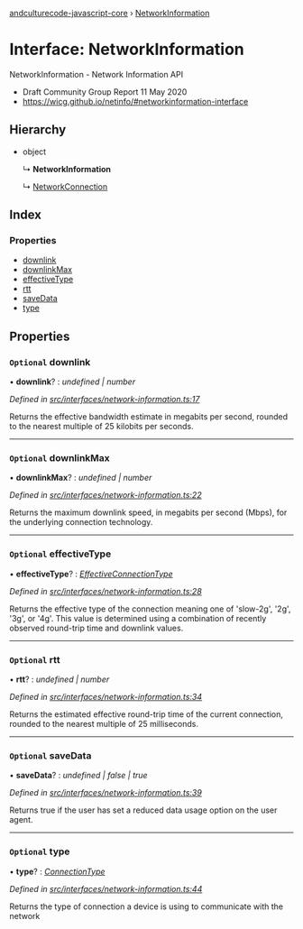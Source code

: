 [andculturecode-javascript-core](../README.md) › [NetworkInformation](networkinformation.md)

# Interface: NetworkInformation

NetworkInformation - Network Information API
- Draft Community Group Report 11 May 2020
- https://wicg.github.io/netinfo/#networkinformation-interface

## Hierarchy

* object

  ↳ **NetworkInformation**

  ↳ [NetworkConnection](networkconnection.md)

## Index

### Properties

* [downlink](networkinformation.md#optional-downlink)
* [downlinkMax](networkinformation.md#optional-downlinkmax)
* [effectiveType](networkinformation.md#optional-effectivetype)
* [rtt](networkinformation.md#optional-rtt)
* [saveData](networkinformation.md#optional-savedata)
* [type](networkinformation.md#optional-type)

## Properties

### `Optional` downlink

• **downlink**? : *undefined | number*

*Defined in [src/interfaces/network-information.ts:17](https://github.com/AndcultureCode/AndcultureCode.JavaScript.Core/blob/fbcbf56/src/interfaces/network-information.ts#L17)*

Returns the effective bandwidth estimate in megabits per second, rounded to the nearest multiple of 25 kilobits per seconds.

___

### `Optional` downlinkMax

• **downlinkMax**? : *undefined | number*

*Defined in [src/interfaces/network-information.ts:22](https://github.com/AndcultureCode/AndcultureCode.JavaScript.Core/blob/fbcbf56/src/interfaces/network-information.ts#L22)*

Returns the maximum downlink speed, in megabits per second (Mbps), for the underlying connection technology.

___

### `Optional` effectiveType

• **effectiveType**? : *[EffectiveConnectionType](../enums/effectiveconnectiontype.md)*

*Defined in [src/interfaces/network-information.ts:28](https://github.com/AndcultureCode/AndcultureCode.JavaScript.Core/blob/fbcbf56/src/interfaces/network-information.ts#L28)*

Returns the effective type of the connection meaning one of 'slow-2g', '2g', '3g', or '4g'.
This value is determined using a combination of recently observed round-trip time and downlink values.

___

### `Optional` rtt

• **rtt**? : *undefined | number*

*Defined in [src/interfaces/network-information.ts:34](https://github.com/AndcultureCode/AndcultureCode.JavaScript.Core/blob/fbcbf56/src/interfaces/network-information.ts#L34)*

Returns the estimated effective round-trip time of the current connection, rounded to the
nearest multiple of 25 milliseconds.

___

### `Optional` saveData

• **saveData**? : *undefined | false | true*

*Defined in [src/interfaces/network-information.ts:39](https://github.com/AndcultureCode/AndcultureCode.JavaScript.Core/blob/fbcbf56/src/interfaces/network-information.ts#L39)*

Returns true if the user has set a reduced data usage option on the user agent.

___

### `Optional` type

• **type**? : *[ConnectionType](../enums/connectiontype.md)*

*Defined in [src/interfaces/network-information.ts:44](https://github.com/AndcultureCode/AndcultureCode.JavaScript.Core/blob/fbcbf56/src/interfaces/network-information.ts#L44)*

Returns the type of connection a device is using to communicate with the network
